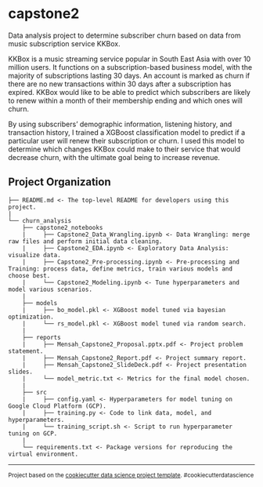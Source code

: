 capstone2
==============================

Data analysis project to determine subscriber churn based on data from music subscription service KKBox.


KKBox is a music streaming service popular in South East Asia with over 10 million users. It functions on a subscription-based business model, with the majority of subscriptions lasting 30 days. An account is marked as churn if there are no new transactions within 30 days after a subscription has expired. KKBox would like to be able to predict which subscribers are likely to renew within a month of their membership ending and which ones will churn.

By using subscribers’ demographic information, listening history, and transaction history, I trained a XGBoost classification model to predict if a particular user will renew their subscription or churn. I used this model to determine which changes KKBox could make to their service that would decrease churn, with the ultimate goal being to increase revenue.

Project Organization
------------

    ├── README.md <- The top-level README for developers using this project.
    |
    └── churn_analysis
        ├── capstone2_notebooks   
        |     ├── Capstone2_Data_Wrangling.ipynb <- Data Wrangling: merge raw files and perform initial data cleaning.
        |     ├── Capstone2_EDA.ipynb <- Exploratory Data Analysis: visualize data.
        |     ├── Capstone2_Pre-processing.ipynb <- Pre-processing and Training: process data, define metrics, train various models and choose best.
        |     └── Capstone2_Modeling.ipynb <- Tune hyperparameters and model various scenarios.
        |	 
        ├── models
        |     ├── bo_model.pkl <- XGBoost model tuned via bayesian optimization.
        |     └── rs_model.pkl <- XGBoost model tuned via random search.
        |      
        ├── reports 
        |     ├── Mensah_Capstone2_Proposal.pptx.pdf <- Project problem statement.   
        |     ├── Mensah_Capstone2_Report.pdf <- Project summary report.
        |     ├── Mensah_Capstone2_SlideDeck.pdf <- Project presentation slides.
        |     └── model_metric.txt <- Metrics for the final model chosen. 
        |
        ├── src     
        |     ├── config.yaml <- Hyperparameters for model tuning on Google Cloud Platform (GCP).
        |     ├── training.py <- Code to link data, model, and hyperparameters.
        |     └── training_script.sh <- Script to run hyperparameter tuning on GCP.                                                                   
        |
        └── requirements.txt <- Package versions for reproducing the virtual environment.


--------

<p><small>Project based on the <a target="_blank" href="https://drivendata.github.io/cookiecutter-data-science/">cookiecutter data science project template</a>. #cookiecutterdatascience</small></p>
